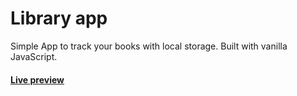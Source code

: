 # Library app

Simple App to track your books with local storage. Built with vanilla JavaScript.

#### [Live preview](https://xdguido.github.io/Library/)
